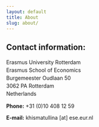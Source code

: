 ```yaml
---
layout: default
title: About
slug: about/
---
```


## Contact information:

<p style="line-height:150%">
Erasmus University Rotterdam<br/> 
Erasmus School of Economics<br/>
Burgemeester Oudlaan 50<br/>
3062 PA Rotterdam<br/>
Netherlands<br/>
</p>

**Phone:** +31 (0)10 408 12 59

**E-mail:** khismatullina [at] ese.eur.nl

